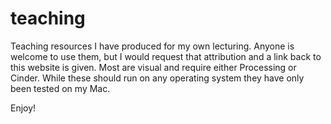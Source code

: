 teaching
========

Teaching resources I have produced for my own lecturing. Anyone is welcome to use them, but I would request that attribution and a link back to this website is given. Most are visual and require either Processing or Cinder. While these should run on any operating system they have only been tested on my Mac.

Enjoy!
